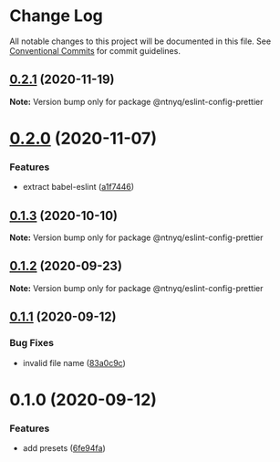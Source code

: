 # Change Log

All notable changes to this project will be documented in this file.
See [Conventional Commits](https://conventionalcommits.org) for commit guidelines.

## [0.2.1](https://github.com/ntnyq/configs/compare/@ntnyq/eslint-config-prettier@0.2.0...@ntnyq/eslint-config-prettier@0.2.1) (2020-11-19)

**Note:** Version bump only for package @ntnyq/eslint-config-prettier

# [0.2.0](https://github.com/ntnyq/configs/compare/@ntnyq/eslint-config-prettier@0.1.3...@ntnyq/eslint-config-prettier@0.2.0) (2020-11-07)

### Features

- extract babel-eslint ([a1f7446](https://github.com/ntnyq/configs/commit/a1f744685ff7038a72a94a0efe69b28eb27d0a7e))

## [0.1.3](https://github.com/ntnyq/configs/compare/@ntnyq/eslint-config-prettier@0.1.2...@ntnyq/eslint-config-prettier@0.1.3) (2020-10-10)

**Note:** Version bump only for package @ntnyq/eslint-config-prettier

## [0.1.2](https://github.com/ntnyq/configs/compare/@ntnyq/eslint-config-prettier@0.1.1...@ntnyq/eslint-config-prettier@0.1.2) (2020-09-23)

**Note:** Version bump only for package @ntnyq/eslint-config-prettier

## [0.1.1](https://github.com/ntnyq/configs/compare/@ntnyq/eslint-config-prettier@0.1.0...@ntnyq/eslint-config-prettier@0.1.1) (2020-09-12)

### Bug Fixes

- invalid file name ([83a0c9c](https://github.com/ntnyq/configs/commit/83a0c9c119b2fb36a538948b2ba524caafe6fd9e))

# 0.1.0 (2020-09-12)

### Features

- add presets ([6fe94fa](https://github.com/ntnyq/configs/commit/6fe94fae4ed9d80b18833c9e5a3f51f710ebda43))
